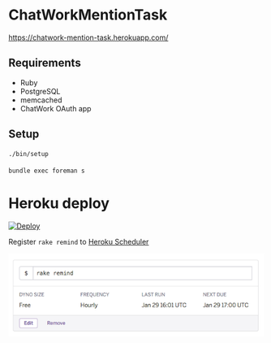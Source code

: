 # ChatWorkMentionTask
https://chatwork-mention-task.herokuapp.com/

## Requirements
* Ruby
* PostgreSQL
* memcached
* ChatWork OAuth app

## Setup
```bash
./bin/setup

bundle exec foreman s
```

# Heroku deploy
[![Deploy](https://www.herokucdn.com/deploy/button.png)](https://heroku.com/deploy?template=https://github.com/sue445/chatwork_mention_task)

Register `rake remind` to [Heroku Scheduler](https://addons.heroku.com/scheduler)

![Heroku Scheduler](img/heroku_scheduler.png)
